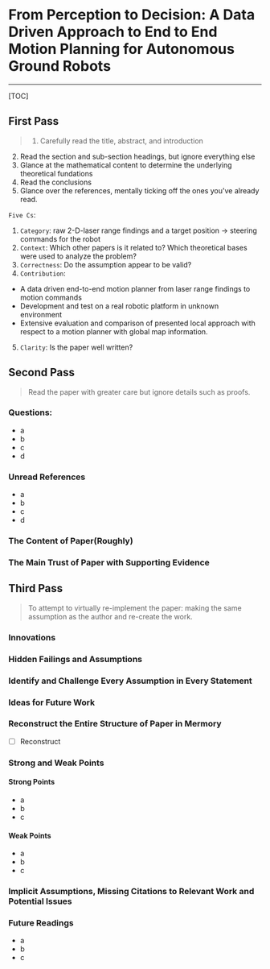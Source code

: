 # From Perception to Decision: A Data Driven Approach to End to End Motion Planning for Autonomous Ground Robots


---

[TOC]

## First Pass
> 1. Carefully read the title, abstract, and introduction
2. Read the section and sub-section headings, but ignore everything else
3. Glance at the mathematical content to determine the underlying theoretical fundations
4. Read the conclusions
5. Glance over the references, mentally ticking off the ones you've already read.

`Five Cs`:
1. `Category`: raw 2-D-laser range findings and a target position -> steering commands for the robot 
2. `Context`: Which other papers is it related to? Which theoretical bases were used to analyze the problem?
3. `Correctness`: Do the assumption appear to be valid?
4. `Contribution`: 
 * A data driven end-to-end motion planner from laser range findings to motion commands
 * Development and test on a real robotic platform in unknown environment
 * Extensive evaluation and comparison of presented local approach with respect to a motion planner with global map information. 
5. `Clarity`: Is the paper well written?


## Second Pass
> Read the paper with greater care but ignore details such as proofs.
### Questions:
* a
* b
* c
* d


### Unread References
* a
* b
* c
* d

### The Content of Paper(Roughly)


### The Main Trust of Paper with Supporting Evidence

## Third Pass
> To attempt to virtually re-implement the paper: making the same assumption as the author and re-create the work.

### Innovations

### Hidden Failings and Assumptions

### Identify and Challenge Every Assumption in Every Statement

### Ideas for Future Work

### Reconstruct the Entire Structure of Paper in Mermory
- [ ] Reconstruct

### Strong and Weak Points
#### Strong Points
* a
* b
* c

#### Weak Points
* a
* b
* c

### Implicit Assumptions, Missing Citations to Relevant Work and Potential Issues


### Future Readings
* a
* b
* c



































